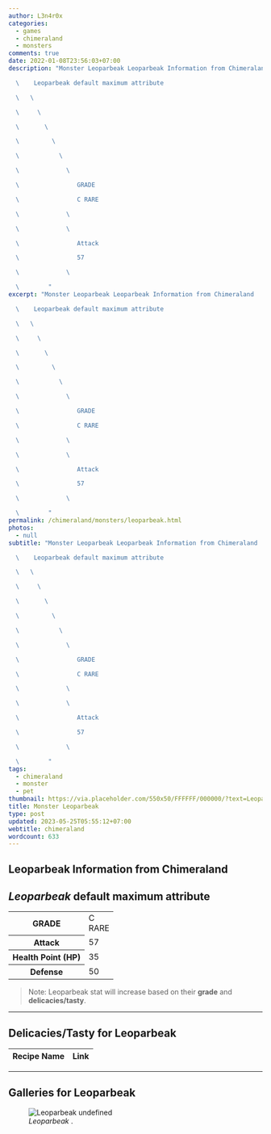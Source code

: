 ```yaml
---
author: L3n4r0x
categories:
  - games
  - chimeraland
  - monsters
comments: true
date: 2022-01-08T23:56:03+07:00
description: "Monster Leoparbeak Leoparbeak Information from Chimeraland

  \    Leoparbeak default maximum attribute

  \   \ 

  \     \ 

  \       \ 

  \         \ 

  \           \ 

  \             \ 

  \                GRADE

  \                C RARE

  \             \ 

  \             \ 

  \                Attack

  \                57

  \             \ 

  \        "
excerpt: "Monster Leoparbeak Leoparbeak Information from Chimeraland

  \    Leoparbeak default maximum attribute

  \   \ 

  \     \ 

  \       \ 

  \         \ 

  \           \ 

  \             \ 

  \                GRADE

  \                C RARE

  \             \ 

  \             \ 

  \                Attack

  \                57

  \             \ 

  \        "
permalink: /chimeraland/monsters/leoparbeak.html
photos:
  - null
subtitle: "Monster Leoparbeak Leoparbeak Information from Chimeraland

  \    Leoparbeak default maximum attribute

  \   \ 

  \     \ 

  \       \ 

  \         \ 

  \           \ 

  \             \ 

  \                GRADE

  \                C RARE

  \             \ 

  \             \ 

  \                Attack

  \                57

  \             \ 

  \        "
tags:
  - chimeraland
  - monster
  - pet
thumbnail: https://via.placeholder.com/550x50/FFFFFF/000000/?text=Leoparbeak
title: Monster Leoparbeak
type: post
updated: 2023-05-25T05:55:12+07:00
webtitle: chimeraland
wordcount: 633
---
```


<link
  rel="stylesheet"
  href="https://rawcdn.githack.com/dimaslanjaka/Web-Manajemen/870a349/css/bootstrap-5-3-0-alpha3-wrapper.css"
/>
<section id="bootstrap-wrapper">
  <div data-bs-theme="dark">
    <h2>Leoparbeak Information from Chimeraland</h2>
    <h2 id="attribute"><i>Leoparbeak</i> default maximum attribute</h2>
    <div class="row">
      <div class="col mb-2">
        <div class="card">
          <div class="card-body">
            <table>
              <tr>
                <th>GRADE</th>
                <td>C <br /><span class="text-primary">RARE</span></td>
              </tr>
              <tr>
                <th>Attack</th>
                <td>57</td>
              </tr>
              <tr>
                <th>Health Point (HP)</th>
                <td>35</td>
              </tr>
              <tr>
                <th>Defense</th>
                <td>50</td>
              </tr>
            </table>
          </div>
        </div>
      </div>
    </div>
    <blockquote class="bd-callout bd-callout-warning">
      Note: Leoparbeak stat will increase based on their <b>grade</b> and
      <b>delicacies/tasty</b>.
    </blockquote>
    <hr />
    <h2 id="delicacies">Delicacies/Tasty for Leoparbeak</h2>
    <div class="card">
      <div class="card-body">
        <div class="table-responsive">
          <table class="table table-striped">
            <thead>
              <tr>
                <th>Recipe Name</th>
                <th>Link</th>
              </tr>
            </thead>
            <tbody></tbody>
          </table>
        </div>
      </div>
    </div>
    <hr />
    <div id="gallery">
      <h2>Galleries for Leoparbeak</h2>
      <div class="row">
        <div class="col-lg-6 col-12">
          <figure>
            <img
              src="https://www.webmanajemen.com/undefined"
              alt="Leoparbeak undefined"
            />
            <figcaption style="word-wrap: break-word">
              <i>Leoparbeak</i> .
            </figcaption>
          </figure>
        </div>
      </div>
    </div>
  </div>
</section>